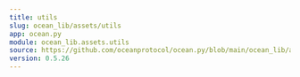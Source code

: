 ```yaml
---
title: utils
slug: ocean_lib/assets/utils
app: ocean.py
module: ocean_lib.assets.utils
source: https://github.com/oceanprotocol/ocean.py/blob/main/ocean_lib/assets/utils.py
version: 0.5.26
---
```

